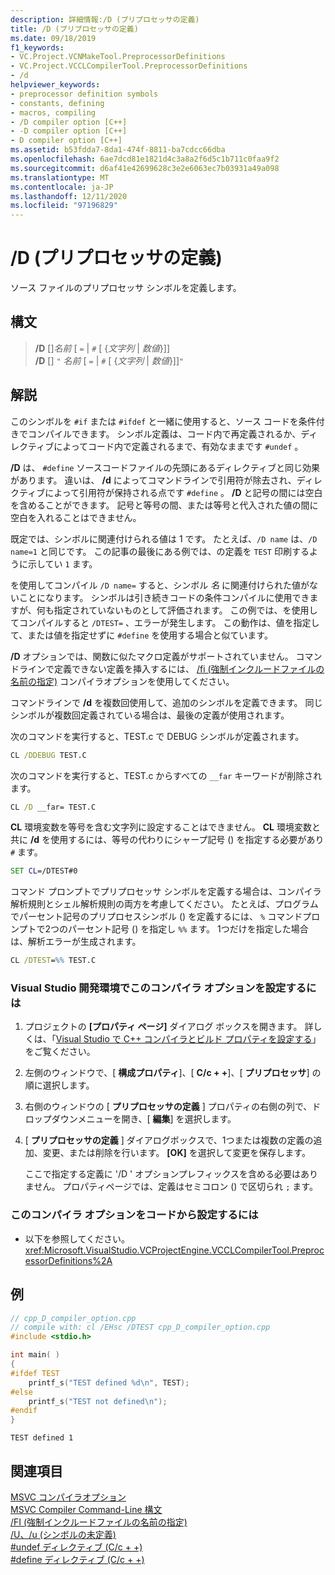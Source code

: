 ```yaml
---
description: 詳細情報:/D (プリプロセッサの定義)
title: /D (プリプロセッサの定義)
ms.date: 09/18/2019
f1_keywords:
- VC.Project.VCNMakeTool.PreprocessorDefinitions
- VC.Project.VCCLCompilerTool.PreprocessorDefinitions
- /d
helpviewer_keywords:
- preprocessor definition symbols
- constants, defining
- macros, compiling
- /D compiler option [C++]
- -D compiler option [C++]
- D compiler option [C++]
ms.assetid: b53fdda7-8da1-474f-8811-ba7cdcc66dba
ms.openlocfilehash: 6ae7dcd81e1821d4c3a8a2f6d5c1b711c0faa9f2
ms.sourcegitcommit: d6af41e42699628c3e2e6063ec7b03931a49a098
ms.translationtype: MT
ms.contentlocale: ja-JP
ms.lasthandoff: 12/11/2020
ms.locfileid: "97196829"
---
```

# <a name="d-preprocessor-definitions"></a>/D (プリプロセッサの定義)

ソース ファイルのプリプロセッサ シンボルを定義します。

## <a name="syntax"></a>構文

> **/D** \[]_名前_ \[ `=` \| `#` \[ {*文字列* \| *数値*}]] \
> **/D** \[] `"` _名前_ \[ `=` \| `#` \[ {*文字列* \| *数値*}]]`"`

## <a name="remarks"></a>解説

このシンボルを `#if` または `#ifdef` と一緒に使用すると、ソース コードを条件付きでコンパイルできます。 シンボル定義は、コード内で再定義されるか、ディレクティブによってコード内で定義されるまで、有効なままです `#undef` 。

**/D** は、 `#define` ソースコードファイルの先頭にあるディレクティブと同じ効果があります。 違いは、 **/d** によってコマンドラインで引用符が除去され、ディレクティブによって引用符が保持される点です `#define` 。 **/D** と記号の間には空白を含めることができます。 記号と等号の間、または等号と代入された値の間に空白を入れることはできません。

既定では、シンボルに関連付けられる値は 1 です。 たとえば、`/D name` は、`/D name=1` と同じです。 この記事の最後にある例では、の定義を `TEST` 印刷するように示してい `1` ます。

を使用してコンパイル `/D name=` すると、シンボル *名* に関連付けられた値がないことになります。 シンボルは引き続きコードの条件コンパイルに使用できますが、何も指定されていないものとして評価されます。 この例では、を使用してコンパイルすると `/DTEST=` 、エラーが発生します。 この動作は、値を指定して、または値を指定せずに `#define` を使用する場合と似ています。

**/D** オプションでは、関数に似たマクロ定義がサポートされていません。 コマンドラインで定義できない定義を挿入するには、 [/fi (強制インクルードファイルの名前の指定)](fi-name-forced-include-file.md) コンパイラオプションを使用してください。

コマンドラインで **/d** を複数回使用して、追加のシンボルを定義できます。 同じシンボルが複数回定義されている場合は、最後の定義が使用されます。

次のコマンドを実行すると、TEST.c で DEBUG シンボルが定義されます。

```cmd
CL /DDEBUG TEST.C
```

次のコマンドを実行すると、TEST.c からすべての `__far` キーワードが削除されます。

```cmd
CL /D __far= TEST.C
```

**CL** 環境変数を等号を含む文字列に設定することはできません。 **CL** 環境変数と共に **/d** を使用するには、等号の代わりにシャープ記号 () を指定する必要があり `#` ます。

```cmd
SET CL=/DTEST#0
```

コマンド プロンプトでプリプロセッサ シンボルを定義する場合は、コンパイラ解析規則とシェル解析規則の両方を考慮してください。 たとえば、プログラムでパーセント記号のプリプロセスシンボル () を定義するには、 `%` コマンドプロンプトで2つのパーセント記号 () を指定し `%%` ます。 1つだけを指定した場合は、解析エラーが生成されます。

```cmd
CL /DTEST=%% TEST.C
```

### <a name="to-set-this-compiler-option-in-the-visual-studio-development-environment"></a>Visual Studio 開発環境でこのコンパイラ オプションを設定するには

1. プロジェクトの **[プロパティ ページ]** ダイアログ ボックスを開きます。 詳しくは、「[Visual Studio で C++ コンパイラとビルド プロパティを設定する](../working-with-project-properties.md)」をご覧ください。

1. 左側のウィンドウで、[ **構成プロパティ**]、[ **C/c + +**]、[ **プリプロセッサ**] の順に選択します。

1. 右側のウィンドウの [ **プリプロセッサの定義** ] プロパティの右側の列で、ドロップダウンメニューを開き、[ **編集**] を選択します。

1. [ **プリプロセッサの定義** ] ダイアログボックスで、1つまたは複数の定義の追加、変更、または削除を行います。 **[OK]** を選択して変更を保存します。

   ここで指定する定義に '/D ' オプションプレフィックスを含める必要はありません。 プロパティページでは、定義はセミコロン () で区切られ `;` ます。

### <a name="to-set-this-compiler-option-programmatically"></a>このコンパイラ オプションをコードから設定するには

- 以下を参照してください。<xref:Microsoft.VisualStudio.VCProjectEngine.VCCLCompilerTool.PreprocessorDefinitions%2A>

## <a name="example"></a>例

```cpp
// cpp_D_compiler_option.cpp
// compile with: cl /EHsc /DTEST cpp_D_compiler_option.cpp
#include <stdio.h>

int main( )
{
#ifdef TEST
    printf_s("TEST defined %d\n", TEST);
#else
    printf_s("TEST not defined\n");
#endif
}
```

```Output
TEST defined 1
```

## <a name="see-also"></a>関連項目

[MSVC コンパイラオプション](compiler-options.md)\
[MSVC Compiler Command-Line 構文](compiler-command-line-syntax.md)\
[/FI (強制インクルードファイルの名前の指定)](fi-name-forced-include-file.md)\
[/U、/u (シンボルの未定義)](u-u-undefine-symbols.md)\
[#undef ディレクティブ (C/c + +)](../../preprocessor/hash-undef-directive-c-cpp.md)\
[#define ディレクティブ (C/c + +)](../../preprocessor/hash-define-directive-c-cpp.md)
